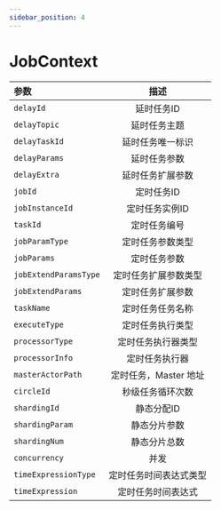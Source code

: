 ```yaml
---
sidebar_position: 4
---
```


# JobContext

| 参数    |     描述  |
|:----------|:--:|
| `delayId` | 延时任务ID |
| `delayTopic` | 延时任务主题 |
| `delayTaskId` | 延时任务唯一标识 |
| `delayParams` | 延时任务参数 |
| `delayExtra` | 延时任务扩展参数 |
| `jobId` | 定时任务ID |
| `jobInstanceId` | 定时任务实例ID |
| `taskId` | 定时任务编号 |
| `jobParamType` | 定时任务参数类型 |
| `jobParams` | 定时任务参数 |
| `jobExtendParamsType` | 定时任务扩展参数类型 |
| `jobExtendParams` | 定时任务扩展参数 |
| `taskName` | 定时任务任务名称 |
| `executeType` | 定时任务执行类型 |
| `processorType` | 定时任务执行器类型 |
| `processorInfo` | 定时任务执行器 |
| `masterActorPath` | 定时任务，Master 地址 |
| `circleId` | 秒级任务循环次数 |
| `shardingId` | 静态分配ID |
| `shardingParam` | 静态分片参数 |
| `shardingNum` | 静态分片总数 |
| `concurrency` | 并发 |
| `timeExpressionType` | 定时任务时间表达式类型 |
| `timeExpression` | 定时任务时间表达式 |